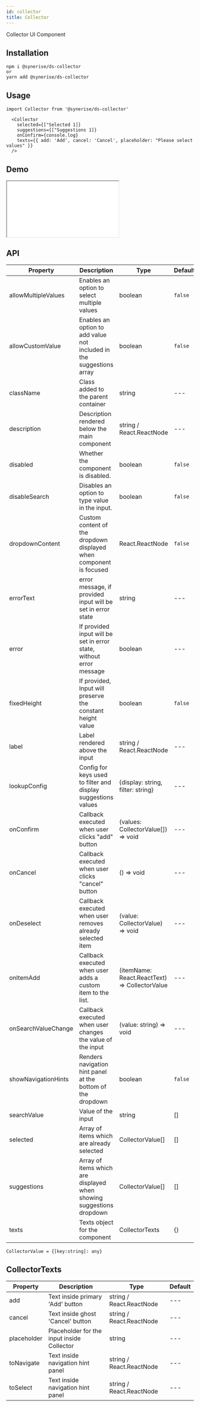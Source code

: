 ```yaml
---
id: collector
title: Collector
---
```


Collector UI Component

## Installation

```
npm i @synerise/ds-collector
or
yarn add @synerise/ds-collector
```

## Usage

```
import Collector from '@synerise/ds-collector'

  <Collector
    selected={["Selected 1]}
    suggestions={["Suggestions 1]}
    onConfirm={console.log}
    texts={{ add: 'Add', cancel: 'Cancel', placeholder: "Please select values" }}
  />
```

## Demo

<iframe src="/storybook-static/iframe.html?id=components-collector--default"></iframe>

## API

| Property            | Description                                                          | Type                                          | Default |
| ------------------- | -------------------------------------------------------------------- | --------------------------------------------- | ------- |
| allowMultipleValues | Enables an option to select multiple values                          | boolean                                       | `false` |
| allowCustomValue    | Enables an option to add value not included in the suggestions array | boolean                                       | `false` |
| className           | Class added to the parent container                                  | string                                        | ---     |
| description         | Description rendered below the main component                        | string / React.ReactNode                      | ---     |
| disabled            | Whether the component is disabled.                                   | boolean                                       | `false` |
| disableSearch       | Disables an option to type value in the input.                       | boolean                                       | `false` |
| dropdownContent     | Custom content of the dropdown displayed when component is focused   | React.ReactNode                               | `false` |
| errorText           | error message, if provided input will be set in error state          | string                                        | ---     |
| error               | If provided input will be set in error state, without error message  | boolean                                       | ---     |
| fixedHeight         | If provided, Input will preserve the constant height value           | boolean                                       | `false` |
| label               | Label rendered above the input                                       | string / React.ReactNode                      | ---     |
| lookupConfig        | Config for keys used to filter and display suggestions values        | {display: string, filter: string}             | ---     |
| onConfirm           | Callback executed when user clicks "add" button                      | (values: CollectorValue[]) => void             | ---     |
| onCancel            | Callback executed when user clicks "cancel" button                   | () => void                                    | ---     |
| onDeselect          | Callback executed when user removes already selected item            | (value: CollectorValue) => void               | ---     |
| onItemAdd           | Callback executed when user adds a custom item to the list.          | (itemName: React.ReactText) => CollectorValue | ---     |
| onSearchValueChange | Callback executed when user changes the value of the input           | (value: string) => void                       | ---     |
| showNavigationHints | Renders navigation hint panel at the bottom of the dropdown          | boolean                                       | `false` |
| searchValue         | Value of the input                                                   | string                                        | []      |
| selected            | Array of items which are already selected                            | CollectorValue[]                              | []      |
| suggestions         | Array of items which are displayed when showing suggestions dropdown | CollectorValue[]                              | []      |
| texts               | Texts object for the component                                       | CollectorTexts                                | {}      |

`CollectorValue = {[key:string]: any}`

## CollectorTexts

| Property    | Description                                | Type                     | Default |
| ----------- | ------------------------------------------ | ------------------------ | ------- |
| add         | Text inside primary 'Add' button           | string / React.ReactNode | ---     |
| cancel      | Text inside ghost 'Cancel' button          | string / React.ReactNode | ---     |
| placeholder | Placeholder for the input inside Collector | string                   | ---     |
| toNavigate  | Text inside navigation hint panel          | string / React.ReactNode | ---     |
| toSelect    | Text inside navigation hint panel          | string / React.ReactNode | ---     |
